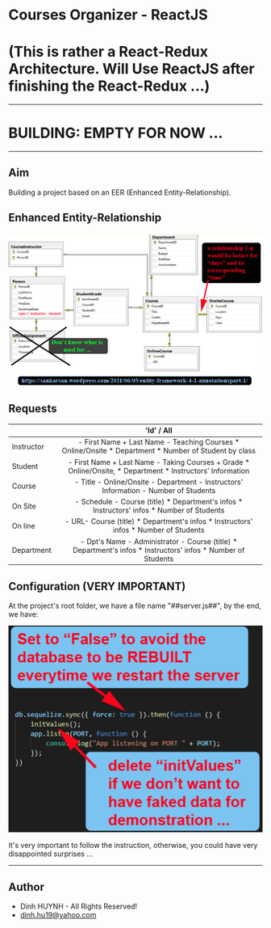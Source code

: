 # Courses Organizer - ReactJS
# (This is rather a React-Redux Architecture. Will Use ReactJS after finishing the React-Redux ...)

---
# BUILDING: EMPTY FOR NOW ...

---

## Aim
Building a project based on an EER (Enhanced Entity-Relationship).

## Enhanced Entity-Relationship

![alt text](assets/img/SchoolDataModel.jpg)

## Requests
|            |                                                       'Id' / All                                                       |
|------------|:----------------------------------------------------------------------------------------------------------------------:|
| Instructor | - First Name + Last Name - Teaching Courses    * Online/Onsite    * Department    * Number of Student by class         |
| Student    | - First Name + Last Name - Taking Courses + Grade     * Online/Onsite,     * Department     * Instructors' Information |
| Course     | - Title - Online/Onsite -  Department - Instructors' Information - Number of Students                                  |
| On Site    | - Schedule - Course (title)     * Department's infos     * Instructors' infos     * Number of Students                 |
| On line    | - URL- Course (title)     * Department's infos     * Instructors' infos     * Number of Students                       |
| Department | - Dpt's Name - Administrator - Course (title)    * Department's infos    * Instructors' infos    * Number of Students  |

## Configuration (VERY IMPORTANT)

At the project's root folder, we have a file name "##server.js##", by the end, we have:

![alt text](assets/img/server_config.jpg)

It's very important to follow the instruction, otherwise, you could have very disappointed surprises ...

---------------

## Author
* Dinh HUYNH - All Rights Reserved!
* dinh.hu19@yahoo.com